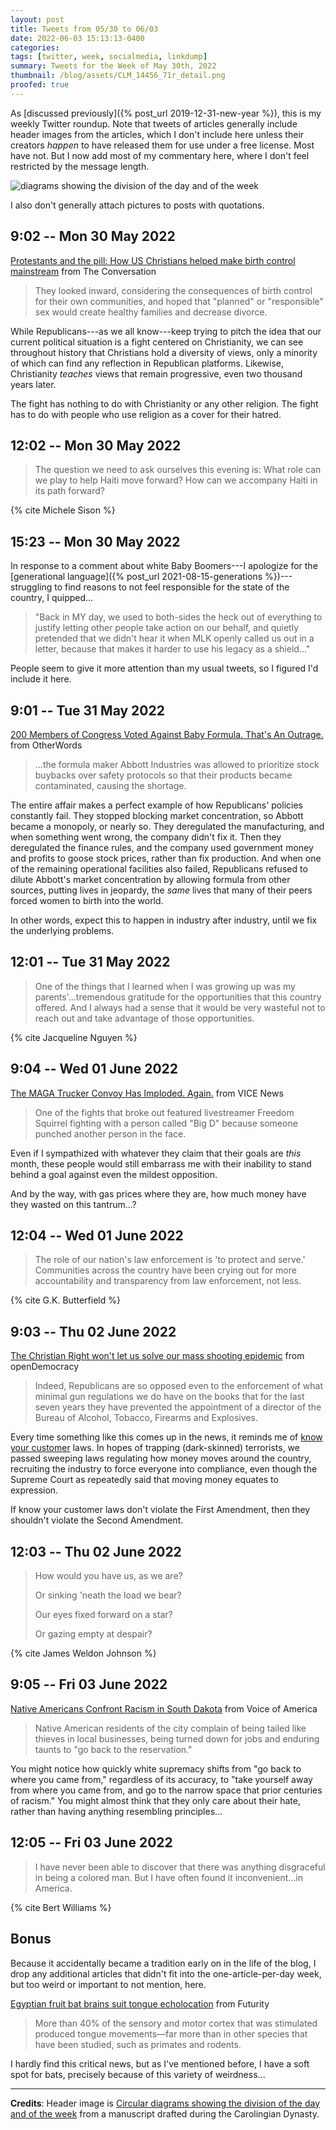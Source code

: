 ```yaml
---
layout: post
title: Tweets from 05/30 to 06/03
date: 2022-06-03 15:13:13-0400
categories:
tags: [twitter, week, socialmedia, linkdump]
summary: Tweets for the Week of May 30th, 2022
thumbnail: /blog/assets/CLM_14456_71r_detail.png
proofed: true
---
```


As [discussed previously]({% post_url 2019-12-31-new-year %}), this is my weekly Twitter roundup.  Note that tweets of articles generally include header images from the articles, which I don't include here unless their creators *happen* to have released them for use under a free license.  Most have not.  But I now add most of my commentary here, where I don't feel restricted by the message length.

![diagrams showing the division of the day and of the week](/blog/assets/CLM_14456_71r_detail.png "diagrams showing the division of the day and of the week")

I also don't generally attach pictures to posts with quotations.

## 9:02 -- Mon 30 May 2022

[<i class="fab fa-twitter-square"></i>](https://jcolag.github.io/twitter/1531259632345153536) [Protestants and the pill: How US Christians helped make birth control mainstream](https://theconversation.com/protestants-and-the-pill-how-us-christians-helped-make-birth-control-mainstream-179536) from The Conversation

 > They looked inward, considering the consequences of birth control for their own communities, and hoped that "planned" or "responsible" sex would create healthy families and decrease divorce.

While Republicans---as we all know---keep trying to pitch the idea that our current political situation is a fight centered on Christianity, we can see throughout history that Christians hold a diversity of views, only a minority of which can find any reflection in Republican platforms.  Likewise, Christianity *teaches* views that remain progressive, even two thousand years later.

The fight has nothing to do with Christianity or any other religion.  The fight has to do with people who use religion as a cover for their hatred.

## 12:02 -- Mon 30 May 2022

[<i class="fab fa-twitter-square"></i>](https://jcolag.github.io/twitter/1531304930467790849)

 > The question we need to ask ourselves this evening is: What role can we play to help Haiti move forward? How can we accompany Haiti in its path forward?

{% cite Michele Sison %}

## 15:23 -- Mon 30 May 2022

[<i class="fab fa-twitter-square"></i>](https://jcolag.github.io/twitter/1531355656384651265)

In response to a comment about white Baby Boomers---I apologize for the [generational language]({% post_url 2021-08-15-generations %})---struggling to find reasons to not feel responsible for the state of the country, I quipped...

 > "Back in MY day, we used to both-sides the heck out of everything to justify letting other people take action on our behalf, and quietly pretended that we didn't hear it when MLK openly called us out in a letter, because that makes it harder to use his legacy as a shield..."

People seem to give it more attention than my usual tweets, so I figured I'd include it here.

## 9:01 -- Tue 31 May 2022

[<i class="fab fa-twitter-square"></i>](https://jcolag.github.io/twitter/1531621768275763203) [200 Members of Congress Voted Against Baby Formula. That's An Outrage.](https://otherwords.org/200-members-of-congress-voted-against-baby-formula-thats-an-outrage/) from OtherWords

 > ...the formula maker Abbott Industries was allowed to prioritize stock buybacks over safety protocols so that their products became contaminated, causing the shortage.

The entire affair makes a perfect example of how Republicans' policies constantly fail.  They stopped blocking market concentration, so Abbott became a monopoly, or nearly so.  They deregulated the manufacturing, and when something went wrong, the company didn't fix it.  Then they deregulated the finance rules, and the company used government money and profits to goose stock prices, rather than fix production.  And when one of the remaining operational facilities also failed, Republicans refused to dilute Abbott's market concentration by allowing formula from other sources, putting lives in jeopardy, the *same* lives that many of their peers forced women to birth into the world.

In other words, expect this to happen in industry after industry, until we fix the underlying problems.

## 12:01 -- Tue 31 May 2022

[<i class="fab fa-twitter-square"></i>](https://jcolag.github.io/twitter/1531667066763214851)

 > One of the things that I learned when I was growing up was my parents'...tremendous gratitude for the opportunities that this country offered. And I always had a sense that it would be very wasteful not to reach out and take advantage of those opportunities.

{% cite Jacqueline Nguyen %}

## 9:04 -- Wed 01 June 2022

[<i class="fab fa-twitter-square"></i>](https://jcolag.github.io/twitter/1531984911074205696) [The MAGA Trucker Convoy Has Imploded. Again.](https://www.vice.com/en/article/4awkwb/the-end-of-the-peoples-convoy) from VICE News

 > One of the fights that broke out featured livestreamer Freedom Squirrel fighting with a person called "Big D" because someone punched another person in the face.

Even if I sympathized with whatever they claim that their goals are *this* month, these people would still embarrass me with their inability to stand behind a goal against even the mildest opposition.

And by the way, with gas prices where they are, how much money have they wasted on this tantrum...?

## 12:04 -- Wed 01 June 2022

[<i class="fab fa-twitter-square"></i>](https://jcolag.github.io/twitter/1532030209498570752)

 > The role of our nation's law enforcement is 'to protect and serve.' Communities across the country have been crying out for more accountability and transparency from law enforcement, not less.

{% cite G.K. Butterfield %}

## 9:03 -- Thu 02 June 2022

[<i class="fab fa-twitter-square"></i>](https://jcolag.github.io/twitter/1532347047122190339) [The Christian Right won't let us solve our mass shooting epidemic](https://www.opendemocracy.net/en/5050/texas-uvalde-mass-shooting-christian-right-america/) from openDemocracy

 > Indeed, Republicans are so opposed even to the enforcement of what minimal gun regulations we do have on the books that for the last seven years they have prevented the appointment of a director of the Bureau of Alcohol, Tobacco, Firearms and Explosives.

Every time something like this comes up in the news, it reminds me of [know your customer](https://en.wikipedia.org/wiki/Know_your_customer) laws.  In hopes of trapping (dark-skinned) terrorists, we passed sweeping laws regulating how money moves around the country, recruiting the industry to force everyone into compliance, even though the Supreme Court as repeatedly said that moving money equates to expression.

If know your customer laws don't violate the First Amendment, then they shouldn't violate the Second Amendment.

## 12:03 -- Thu 02 June 2022

[<i class="fab fa-twitter-square"></i>](https://jcolag.github.io/twitter/1532392345764630528)

 > How would you have us, as we are?
 >
 > Or sinking 'neath the load we bear?
 >
 > Our eyes fixed forward on a star?
 >
 > Or gazing empty at despair?

{% cite James Weldon Johnson %}

## 9:05 -- Fri 03 June 2022

[<i class="fab fa-twitter-square"></i>](https://jcolag.github.io/twitter/1532709938501259265) [Native Americans Confront Racism in South Dakota](https://www.voanews.com/a/native-americans-confront-racism-in-south-dakota/6590488.html) from Voice of America

 > Native American residents of the city complain of being tailed like thieves in local businesses, being turned down for jobs and enduring taunts to "go back to the reservation."

You might notice how quickly white supremacy shifts from "go back to where you came from," regardless of its accuracy, to "take yourself away from where you came from, and go to the narrow space that prior centuries of racism."  You might almost think that they only care about their hate, rather than having anything resembling principles...

## 12:05 -- Fri 03 June 2022

[<i class="fab fa-twitter-square"></i>](https://jcolag.github.io/twitter/1532755237622034432)

 > I have never been able to discover that there was anything disgraceful in being a colored man. But I have often found it inconvenient...in America.

{% cite Bert Williams %}

## Bonus

Because it accidentally became a tradition early on in the life of the blog, I drop any additional articles that didn't fit into the one-article-per-day week, but too weird or important to not mention, here.

<i class="fas fa-square"></i> [Egyptian fruit bat brains suit tongue echolocation](https://www.futurity.org/echolocation-egyptian-fruit-bats-sonar-brains-2745312-2/) from Futurity

 > More than 40% of the sensory and motor cortex that was stimulated produced tongue movements—far more than in other species that have been studied, such as primates and rodents.

I hardly find this critical news, but as I've mentioned before, I have a soft spot for bats, precisely because of this variety of weirdness...

* * *

**Credits**:  Header image is [Circular diagrams showing the division of the day and of the week](https://commons.wikimedia.org/wiki/File:CLM_14456_71r_detail.jpg) from a manuscript drafted during the Carolingian Dynasty.
